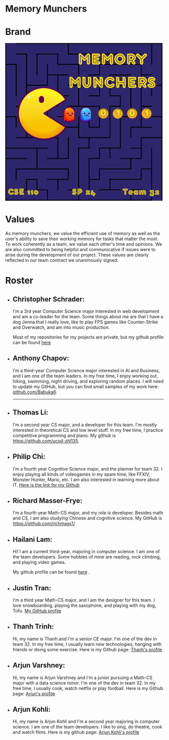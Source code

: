 # Memory Munchers

# Brand

![memory munchers logo](/admin/branding/memory-munchers-logo.png)

# Values

As memory munchers, we value the efficient use of memory as well as the user's ability to save their working memory for tasks that matter the most. To work coherently as a team, we value each other's time and opinions. We are also committed to being helpful and communicative if issues were to arise during the development of our project. These values are clearly reflected in our team contract we unanimously signed.

# Roster

- ## **Christopher Schrader**:
    I'm a 3rd year Computer Science major interested in web development and am a co-leader for the team. Some things about me are that I have a dog Jenna that I really love, like to play FPS games like Counter-Strike and Overwatch, and am into music production.

    Most of my repositories for my projects are private, but my github profile can be found [here](https://github.com/chris-529)
- ## **Anthony Chapov**:
    I'm a third-year Computer Science major interested in AI and Business, and I am one of the team leaders. In my free time, I enjoy working out, hiking, swimming, night driving, and exploring random places. I will need to update my GitHub, but you can find small samples of my work here: [github.com/Babuka6](https://github.com/Babuka6).

    ---
- ## **Thomas Li**:
  I'm a second year CS major, and a developer for this team. I'm mostly interested in theoretical CS and low level stuff. In my free time, I practice competitive programming and piano. My github is https://github.com/ucsd-zhl135.
  
- ## **Philip Chi**:
  I'm a fourth year Cognitive Science major, and the planner for team 32. I enjoy playing all kinds of videogames in my spare time, like FFXIV, Monster Hunter, Mario, etc. I am also interested in learning more about IT. [Here is the link for my Github](https://github.com/philchi)

- ## **Richard Masser-Frye**:
  I'm a fourth year Math-CS major, and my role is developer. Besides math and CS, I am also studying Chinese and cognitive science. My GitHub is https://github.com/richmass1/

- ## **Hailani Lam**:
  Hi! I am a current third-year, majoring in computer science. I am one of the team developers. Some hobbies of mine are reading, rock climbing, and playing video games.
  
  My github profile can be found [here](https://github.com/hlani) .
  
- ## **Justin Tran**:
  I'm a third year Math-CS major, and I am the designer for this team. I love snowboarding, playing the saxophone, and playing with my dog, Tofu. [My GitHub profile](https://github.com/jtran-9)


- ## **Thanh Trinh**:
  Hi, my name is Thanh and I'm a senior CE major. I'm one of the dev in team 32. In my free time, I usually learn new technologies, hanging with friends or doing some exercise. Here is my Github page: [Thanh's profile](https://github.com/jayden789)


- ## **Arjun Varshney**:
  Hi, my name is Arjun Varshney and I'm a junior pursuing a Math-CS major with a data science minor. I'm one of the dev in team 32. In my free time, I usually cook, watch netflix or play football. Here is my Github page: [Arjun's profile](https://github.com/avarshney15)

- ## **Arjun Kohli**:
  Hi, my name is Arjun Kohli and I'm a second year majoring in computer science. I am one of the team developers. I like to sing, do theatre, cook and watch films. Here is my github page: [Arjun Kohli's profile](https://github.com/a2kohli)
